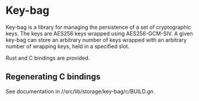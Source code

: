 # Key-bag

Key-bag is a library for managing the persistence of a set of cryptographic keys.  The keys are
AES256 keys wrapped using AES256-GCM-SIV.  A given key-bag can store an arbitrary number of keys
wrapped with an arbitrary number of wrapping keys, held in a specified slot.

Rust and C bindings are provided.

## Regenerating C bindings

See documentation in //src/lib/storage/key-bag/c/BUILD.gn.
